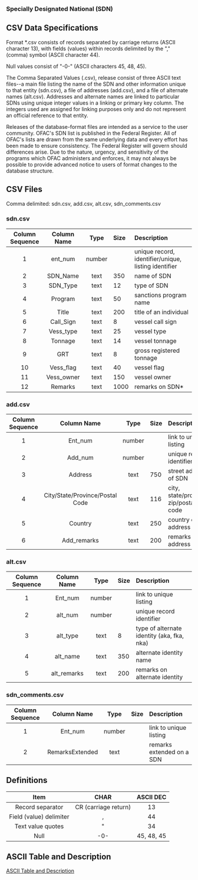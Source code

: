
### Specially Designated National (SDN)

## CSV Data Specifications

Format *.csv consists of records separated by carriage returns (ASCII character 
13), with fields (values) within records delimited by the "," (comma) symbol 
(ASCII character 44).

Null values consist of "-0-" (ASCII characters 45, 48, 45).

The Comma Separated Values (.csv), release consist of three  ASCII text files--a main
file listing the name of the SDN and other information unique to that entity
(sdn.csv), a file of addresses (add.csv),  and a file of alternate names (alt.csv).
Addresses and alternate names are linked to particular SDNs using unique integer
values in a linking or primary key column. The integers used are assigned for
linking purposes only and do not represent an official reference to that entity.

Releases of the database-format files are intended as a service to the user
community.  OFAC's SDN list is published in the Federal Register.  All of OFAC's
lists are drawn from the same underlying data and every effort has been made to
ensure consistency.  The Federal Register will govern should differences arise. 
Due to the nature, urgency, and sensitivity of the programs  which OFAC
administers and enforces, it may not always be possible to  provide advanced
notice to users of format changes to the database  structure.

## CSV Files

Comma delimited: sdn.csv, add.csv, alt.csv, sdn_comments.csv
 
### sdn.csv

| Column Sequence | Column Name | Type | Size| Description | 
| :---: | :---: | :---: | :--- | :--- |
| 1 | ent_num | number | | unique record, identifier/unique, listing identifier |
| 2 | SDN_Name | text | 350 | name of SDN |
| 3 | SDN_Type | text | 12 | type of SDN |
| 4 | Program | text | 50 | sanctions program name |
| 5 | Title | text | 200 | title of an individual |
| 6 | Call_Sign | text | 8 | vessel call sign |
| 7 | Vess_type | text | 25 | vessel type |
| 8 | Tonnage | text | 14 | vessel tonnage |
| 9 | GRT | text | 8 | gross registered tonnage |
| 10 | Vess_flag | text | 40 | vessel flag |
| 11 | Vess_owner | text | 150 | vessel owner |
| 12 | Remarks | text | 1000 | remarks on SDN* |

### add.csv

| Column Sequence | Column Name | Type | Size| Description | 
| :---: | :---: | :---: | :--- | :--- |
| 1 | Ent_num | number | | link to unique listing |
| 2 | Add_num | number | | unique record identifier |
| 3 | Address | text | 750 | street address of SDN |
| 4 | City/State/Province/Postal Code | text | 116 | city, state/province, zip/postal code |
| 5 | Country | text | 250 | country of address |
| 6 | Add_remarks | text | 200 | remarks on address |

### alt.csv

| Column Sequence | Column Name | Type | Size| Description | 
| :---: | :---: | :---: | :--- | :--- |
| 1 | Ent_num | number | | link to unique listing |
| 2 | alt_num | number | | unique record identifier |
| 3 | alt_type | text | 8 | type of alternate identity (aka, fka, nka) |             
| 4 | alt_name | text | 350 | alternate identity name |
| 5 | alt_remarks | text | 200 | remarks on alternate identity |

### sdn_comments.csv

| Column Sequence | Column Name | Type | Size| Description | 
| :---: | :---: | :---: | :--- | :--- |
| 1 | Ent_num | number | | link to unique listing |
| 2 | RemarksExtended | text | | remarks extended on a SDN |

## Definitions

| Item | CHAR | ASCII DEC |
| :---: | :---: | :---: |
| Record separator | CR (carriage return) | 13 |
| Field (value) delimiter | , | 44 | |
| Text value quotes | " | 34 | |
| Null | -0- | 45, 48, 45 | |

## ASCII Table and Description

[ASCII Table and Description](http://www.asciitable.com/)